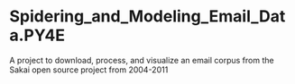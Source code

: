 # Spidering_and_Modeling_Email_Data.PY4E
A project to download, process, and visualize an email corpus from the Sakai open source project from 2004-2011
